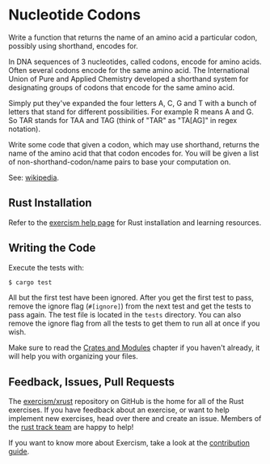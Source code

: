 # Nucleotide Codons

Write a function that returns the name of an amino acid a particular codon, possibly using shorthand, encodes for.

In DNA sequences of 3 nucleotides, called codons, encode for amino acids. Often
several codons encode for the same amino acid. The International Union of Pure
and Applied Chemistry developed a shorthand system for designating groups of
codons that encode for the same amino acid.

Simply put they've expanded the four letters A, C, G and T with a bunch of
letters that stand for different possibilities. For example R means A and G.
So TAR stands for TAA and TAG (think of "TAR" as "TA[AG]" in regex notation).

Write some code that given a codon, which may use shorthand, returns the
name of the amino acid that that codon encodes for. You will be given
a list of non-shorthand-codon/name pairs to base your computation on.

See: [wikipedia](https://en.wikipedia.org/wiki/DNA_codon_table).

## Rust Installation

Refer to the [exercism help page][help-page] for Rust installation and learning
resources.

## Writing the Code

Execute the tests with:

```bash
$ cargo test
```

All but the first test have been ignored.  After you get the first test to
pass, remove the ignore flag (`#[ignore]`) from the next test and get the tests
to pass again.  The test file is located in the `tests` directory.   You can
also remove the ignore flag from all the tests to get them to run all at once
if you wish.

Make sure to read the [Crates and Modules](https://doc.rust-lang.org/stable/book/crates-and-modules.html) chapter if you
haven't already, it will help you with organizing your files.

## Feedback, Issues, Pull Requests

The [exercism/xrust](https://github.com/exercism/xrust) repository on GitHub is the home for all of the Rust exercises. If you have feedback about an exercise, or want to help implement new exercises, head over there and create an issue. Members of the [rust track team](https://github.com/orgs/exercism/teams/rust) are happy to help!

If you want to know more about Exercism, take a look at the [contribution guide](https://github.com/exercism/x-common/blob/master/CONTRIBUTING.md).

[help-page]: http://exercism.io/languages/rust
[crates-and-modules]: http://doc.rust-lang.org/stable/book/crates-and-modules.html


